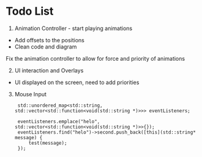 # Todo List

1. Animation Controller - start playing animations
- Add offsets to the positions
- Clean code and diagram

Fix the animation controller to allow for force and priority of animations

2. UI interaction and Overlays
- UI displayed on the screen, need to add priorities

3. Mouse Input


        std::unordered_map<std::string, std::vector<std::function<void(std::string *)>>> eventListeners;

        eventListeners.emplace("helo", std::vector<std::function<void(std::string *)>>{});
        eventListeners.find("helo")->second.push_back([this](std::string* message) {
            test(message);
        });
